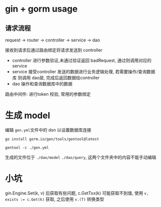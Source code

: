 # gin + gorm usage
## 请求流程
request -> router -> controller -> service -> dao

接收到请求后通过路由绑定将请求发送到 controller
- controller 进行参数验证,未通过验证返回 badRequest, 通过则调用对应的service
- service 接受controller 发送的数据进行业务逻辑处理, 若需要操作/查询数据库 则调用 dao层, 完成后返回数据给controller
- dao 操作和查询数据库中的数据

路由中间件:
进行token 校验, 常用的参数绑定

# 生成 model
编辑 `gen.yml`文件中的 dsn 以设置数据库连接

```shell
go install gorm.io/gen/tools/gentool@latest

gentool -c ./gen.yml
```

生成的文件位于 `./dao/model` `./dao/query`, 这两个文件夹中的内容不能手动编辑


# 小坑
gin.Engine.Set(k, v) 后获取有些问题, c.GetTxx(k) 可能获取不到值, 使用 `v, exists := c.Get(k)` 获取, 之后使用 `v.(T)` 转换类型